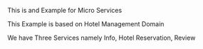 This is and Example for Micro Services

This Example is based on Hotel Management Domain

We have Three Services namely Info, Hotel Reservation, Review
